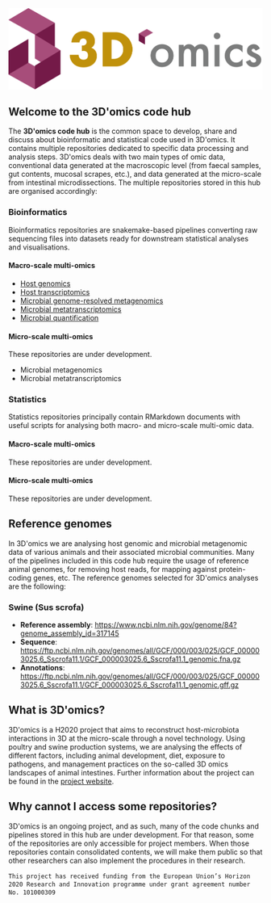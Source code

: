 ![](https://github.com/3d-omics/.github/blob/b345f29044584474a23b5bd5a58a8eda5a1f23ad/profile/3domics-logo.png
)

## Welcome to the 3D'omics code hub

The **3D'omics code hub** is the common space to develop, share and discuss about bioinformatic and statistical code used in 3D'omics. It contains multiple repositories dedicated to specific data processing and analysis steps. 3D'omics deals with two main types of omic data, conventional data generated at the macroscopic level (from faecal samples, gut contents, mucosal scrapes, etc.), and data generated at the micro-scale from intestinal microdissections. The multiple repositories stored in this hub are organised accordingly:

### Bioinformatics
Bioinformatics repositories are snakemake-based pipelines converting raw sequencing files into datasets ready for downstream statistical analyses and visualisations.

#### Macro-scale multi-omics

* [Host genomics](https://github.com/3d-omics/hg_genotype)
* [Host transcriptomics](https://github.com/3d-omics/ht_quant)
* [Microbial genome-resolved metagenomics](https://github.com/3d-omics/mg_assembly)
* [Microbial metatranscriptomics](https://github.com/3d-omics/ht_quant)
* [Microbial quantification](https://github.com/3d-omics/mg_quant)

#### Micro-scale multi-omics
These repositories are under development.

* Microbial metagenomics
* Microbial metatranscriptomics

### Statistics
Statistics repositories principally contain RMarkdown documents with useful scripts for analysing both macro- and micro-scale multi-omic data.

#### Macro-scale multi-omics
These repositories are under development.

#### Micro-scale multi-omics
These repositories are under development.

## Reference genomes

In 3D'omics we are analysing host genomic and microbial metagenomic data of various animals and their associated microbial communities. Many of the pipelines included in this code hub require the usage of reference animal genomes, for removing host reads, for mapping against protein-coding genes, etc. The reference genomes selected for 3D'omics analyses are the following:

### Swine (Sus scrofa)

* **Reference assembly**: https://www.ncbi.nlm.nih.gov/genome/84?genome_assembly_id=317145
* **Sequence**: https://ftp.ncbi.nlm.nih.gov/genomes/all/GCF/000/003/025/GCF_000003025.6_Sscrofa11.1/GCF_000003025.6_Sscrofa11.1_genomic.fna.gz
* **Annotations**: https://ftp.ncbi.nlm.nih.gov/genomes/all/GCF/000/003/025/GCF_000003025.6_Sscrofa11.1/GCF_000003025.6_Sscrofa11.1_genomic.gff.gz

## What is 3D'omics?

3D'omics is a H2020 project that aims to reconstruct host-microbiota interactions in 3D at the micro-scale through a novel technology. Using poultry and swine production systems, we are analysing the effects of different factors, including animal development, diet, exposure to pathogens, and management practices on the so-called 3D omics landscapes of animal intestines. Further information about the project can be found in the [project website](https://www.3domics.eu/).

## Why cannot I access some repositories?

3D'omics is an ongoing project, and as such, many of the code chunks and pipelines stored in this hub are under development. For that reason, some of the repositories are only accessible for project members. When those repositories contain consolidated contents, we will make them public so that other researchers can also implement the procedures in their research.

```
This project has received funding from the European Union’s Horizon 2020 Research and Innovation programme under grant agreement number No. 101000309
```
